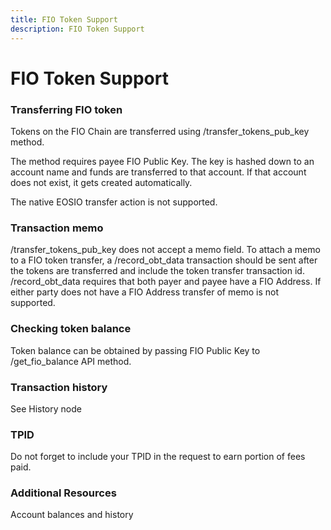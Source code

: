 ```yaml
---
title: FIO Token Support
description: FIO Token Support
---
```


# FIO Token Support

### Transferring FIO token

Tokens on the FIO Chain are transferred using /transfer_tokens_pub_key method.

The method requires payee FIO Public Key. The key is hashed down to an account name and funds are transferred to that account. If that account does not exist, it gets created automatically.

The native EOSIO transfer action is not supported.

### Transaction memo

/transfer_tokens_pub_key does not accept a memo field. To attach a memo to a FIO token transfer, a /record_obt_data transaction should be sent after the tokens are transferred and include the token transfer transaction id. /record_obt_data requires that both payer and payee have a FIO Address. If either party does not have a FIO Address transfer of memo is not supported.

### Checking token balance

Token balance can be obtained by passing FIO Public Key to /get_fio_balance API method.

### Transaction history

See History node

### TPID

Do not forget to include your TPID in the request to earn portion of fees paid.

### Additional Resources

Account balances and history